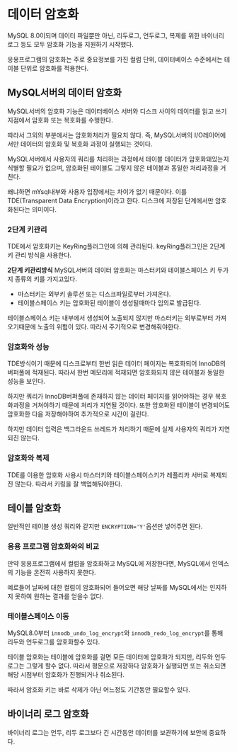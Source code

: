# 데이터 암호화

MySQL 8.0이되며 데이터 파일뿐만 아닌, 리두로그, 언두로그, 복제를 위한 바이너리 로그 등도 모두 암호화 기능을 지원하기 시작했다.

응용프로그램의 암호화는 주로 중요정보를 가진 컬럼 단위, 데이터베이스 수준에서는 테이블 단위로 암호화를 적용한다.

## MySQL서버의 데이터 암호화

MySQL서버의 암호화 기능은 데이터베이스 서버와 디스크 사이의 데이터를 읽고 쓰기 지점에서 암호화 또는 복호화를 수행한다.

따라서 그외의 부분에서는 암호화처리가 필요치 않다. 즉, MySQL서버의 I/O레이어에서만 데이터의 암호화 및 복호화 과정이 실행되는 것이다.

MySQL서버에서 사용자의 쿼리를 처리하는 과정에서 테이블 데이터가 암호화돼있는지 식별할 필요가 없으며, 암호화된 테이블도 그렇지 않은 테이블과 동일한 처리과정을 거친다.

왜냐하면 mYsql내부와 사용자 입장에서는 차이가 없기 때문이다. 이를 TDE(Transparent Data Encryption)이라고 한다. 디스크에 저장된 단계에서만 암호화된다는 의미이다.

### 2단계 키관리

TDE에서 암호화키는 KeyRing플러그인에 의해 관리된다. keyRing플러그인은 2단계 키 관리 방식을 사용한다.

**2단계 키관리방식**
MySQL서버의 데이터 암호화는 마스터키와 테이블스페이스 키 두가지 종류의 키를 가지고있다.

- 마스터키는 외부키 솔루션 또는 디스크파일로부터 가져온다.
- 테이블스페이스 키는 암호화된 테이블이 생성될때마다 임의로 발급된다.

테이블스페이스 키는 내부에서 생성되어 노출되지 않지만 마스터키는 외부로부터 가져오기때문에 노출의 위험이 있다. 따라서 주기적으로 변경해줘야한다.

### 암호화와 성능

TDE방식이기 때문에 디스크로부터 한번 읽은 데이터 페이지는 복호화되어 InnoDB의 버퍼풀에 적재된다. 따라서 한번 메모리에 적재되면 암호화되지 않은 테이블과 동일한 성능을 보인다.

하지만 쿼리가 InnoDB버퍼풀에 존재하지 않는 데이터 페이지를 읽어야하는 경우 복호화과정을 거쳐야하기 때문에 처리가 지연될 것이다.
또한 암호화된 테이블이 변경되어도 암호화한 다음 저장해야하여 추가적으로 시간이 걸린다.

하지만 데이터 입력은 백그라운드 쓰레드가 처리하기 때문에 실제 사용자의 쿼리가 지연되진 않는다.

### 암호화와 복제

TDE를 이용한 암호화 사용시 마스터키와 테이블스페이스키가 레플리카 서버로 복제되진 않는다. 따라서 키링을 잘 백업해둬야한다.

## 테이블 암호화

일반적인 테이블 생성 쿼리와 같지만 `ENCRYPTION='Y'`옵션만 넣어주면 된다.

### 응용 프로그램 암호화와의 비교

만약 응용프로그램에서 컬럼을 암호화하고 MySQL에 저장한다면, MySQL에서 인덱스의 기능을 온전히 사용하지 못한다.

예로들어 날짜에 대한 컬럼이 암호화되어 들어오면 해당 날짜를 MySQL에서는 인지하지 못하여 원하는 결과를 얻을수 없다.

### 테이블스페이스 이동

MySQL8.0부터 `innodb_undo_log_encrypt`와 `innodb_redo_log_encrypt`를 통해 리두와 언두로그를 암호화할수 있다.

테이블 암호화는 테이블에 암호화를 걸면 모든 데이터에 암호화가 되지만, 리두와 언두로그는 그렇게 할수 없다. 따라서 평문으로 저장하다 암호화가 실행되면 또는 취소되면 해당 시점부터 암호화가 진행되거나 취소된다.

따라서 암호화 키는 바로 삭제가 아닌 어느정도 기간동안 필요할수 있다.

## 바이너리 로그 암호화
바이너리 로그는 언두, 리두 로그보다 긴 시간동안 데이터를 보관하기에 보안에 중요하다.